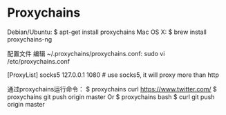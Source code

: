 

# Proxychains

Debian/Ubuntu:
    $ apt-get install proxychains
Mac OS X:
    $ brew install proxychains-ng

配置文件
编辑        ~/.proxychains/proxychains.conf:
   sudo vi /etc/proxychains.conf


[ProxyList]
socks5  127.0.0.1 1080   # use socks5, it will proxy more than http



通过proxychains运行命令：
    $ proxychains curl https://www.twitter.com/
    $ proxychains git push origin master
Or
    $ proxychains bash
    $ curl git push origin master